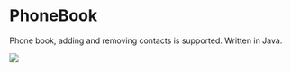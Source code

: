 # PhoneBook #

Phone book, adding and removing contacts is supported.
Written in Java.

<img src="images/PhoneBookDemo.gif">